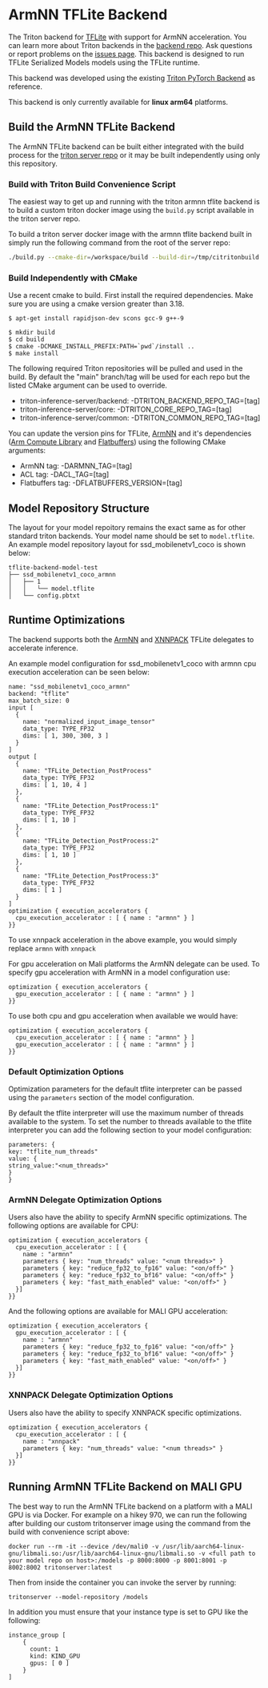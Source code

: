 # ArmNN TFLite Backend

The Triton backend for [TFLite](https://www.tensorflow.org/lite) with support for ArmNN acceleration. 
You can learn more about Triton backends in the [backend
repo](https://github.com/triton-inference-server/backend). Ask
questions or report problems on the [issues
page](https://github.com/triton-inference-server/server/issues).
This backend is designed to run TFLite Serialized Models
models using the TFLite runtime.

This backend was developed using the existing [Triton PyTorch Backend](https://github.com/triton-inference-server/pytorch_backend) as reference.

This backend is only currently available for **linux arm64** platforms.

## Build the ArmNN TFLite Backend
The ArmNN TFLite backend can be built either integrated with the build process for the [triton server repo](https://github.com/triton-inference-server/server) or it may be built independently using only this repository.

### Build with Triton Build Convenience Script
The easiest way to get up and running with the triton armnn tflite backend is to build a custom triton docker image using the `build.py` script available in the triton server repo. 

To build a triton server docker image with the armnn tflite backend built in simply run the following command from the root of the server repo:
```bash
./build.py --cmake-dir=/workspace/build --build-dir=/tmp/citritonbuild --target-platform=ubuntu/arm64 --enable-logging --enable-stats --enable-tracing --enable-metrics --endpoint=http --endpoint=grpc --backend=armnn_tflite
```

### Build Independently with CMake
Use a recent cmake to build. First install the required dependencies. Make sure you are using a cmake version greater than 3.18.

```
$ apt-get install rapidjson-dev scons gcc-9 g++-9
```

```
$ mkdir build
$ cd build
$ cmake -DCMAKE_INSTALL_PREFIX:PATH=`pwd`/install ..
$ make install
```

The following required Triton repositories will be pulled and used in
the build. By default the "main" branch/tag will be used for each repo
but the listed CMake argument can be used to override.

* triton-inference-server/backend: -DTRITON_BACKEND_REPO_TAG=[tag]
* triton-inference-server/core: -DTRITON_CORE_REPO_TAG=[tag]
* triton-inference-server/common: -DTRITON_COMMON_REPO_TAG=[tag]

You can update the version pins for TFLite, [ArmNN](https://github.com/ARM-software/armnn) and it's dependencies ([Arm Compute Library](https://github.com/ARM-software/ComputeLibrary) and [Flatbuffers](https://github.com/google/flatbuffers)) using the following CMake arguments:

* ArmNN tag: -DARMNN_TAG=[tag]
* ACL tag: -DACL_TAG=[tag]
* Flatbuffers tag: -DFLATBUFFERS_VERSION=[tag]

## Model Repository Structure
The layout for your model repoitory remains the exact same as for other standard triton backends. Your model name should be set to `model.tflite`. An example model repository layout for ssd_mobilenetv1_coco is shown below:
```
tflite-backend-model-test
├── ssd_mobilenetv1_coco_armnn
│   ├── 1
│   │   └── model.tflite
│   └── config.pbtxt
```

## Runtime Optimizations
The backend supports both the [ArmNN](https://arm-software.github.io/armnn/latest/delegate.xhtml) and [XNNPACK](https://github.com/google/XNNPACK) TFLite delegates to accelerate inference.

An example model configuration for ssd_mobilenetv1_coco with armnn cpu execution acceleration can be seen below:
```
name: "ssd_mobilenetv1_coco_armnn"
backend: "tflite"
max_batch_size: 0
input [
  {
    name: "normalized_input_image_tensor"
    data_type: TYPE_FP32
    dims: [ 1, 300, 300, 3 ]
  }
]
output [
  {
    name: "TFLite_Detection_PostProcess"
    data_type: TYPE_FP32
    dims: [ 1, 10, 4 ]
  },
  {
    name: "TFLite_Detection_PostProcess:1"
    data_type: TYPE_FP32
    dims: [ 1, 10 ]
  },
  {
    name: "TFLite_Detection_PostProcess:2"
    data_type: TYPE_FP32
    dims: [ 1, 10 ]
  },
  {
    name: "TFLite_Detection_PostProcess:3"
    data_type: TYPE_FP32
    dims: [ 1 ]
  }
]
optimization { execution_accelerators {
  cpu_execution_accelerator : [ { name : "armnn" } ]
}}
```

To use xnnpack acceleration in the above example, you would simply replace `armnn` with `xnnpack`

For gpu acceleration on Mali platforms the ArmNN delegate can be used. To specify gpu acceleration with ArmNN in a model configuration use:
```
optimization { execution_accelerators {
  gpu_execution_accelerator : [ { name : "armnn" } ]
}}
```

To use both cpu and gpu acceleration when available we would have:
```
optimization { execution_accelerators {
  cpu_execution_accelerator : [ { name : "armnn" } ]
  gpu_execution_accelerator : [ { name : "armnn" } ]
}}
```

### Default Optimization Options
Optimization parameters for the default tflite interpreter can be passed using the `parameters` section of the model configuration.

By default the tflite interpreter will use the maximum number of threads available to the system. 
To set the number to threads available to the tflite interpreter you can add the following section to your model configuration:
```
parameters: {
key: "tflite_num_threads"
value: {
string_value:"<num_threads>"
}
}
```

### ArmNN Delegate Optimization Options
Users also have the ability to specify ArmNN specific optimizations. 
The following options are available for CPU:
```
optimization { execution_accelerators {
  cpu_execution_accelerator : [ {
    name : "armnn"
    parameters { key: "num_threads" value: "<num threads>" }
    parameters { key: "reduce_fp32_to_fp16" value: "<on/off>" }
    parameters { key: "reduce_fp32_to_bf16" value: "<on/off>" }
    parameters { key: "fast_math_enabled" value: "<on/off>" }
  }]
}}
```
And the following options are available for MALI GPU acceleration:
```
optimization { execution_accelerators {
  gpu_execution_accelerator : [ {
    name : "armnn"
    parameters { key: "reduce_fp32_to_fp16" value: "<on/off>" }
    parameters { key: "reduce_fp32_to_bf16" value: "<on/off>" }
    parameters { key: "fast_math_enabled" value: "<on/off>" }
  }]
}}
```

### XNNPACK Delegate Optimization Options
Users also have the ability to specify XNNPACK specific optimizations. 
```
optimization { execution_accelerators {
  cpu_execution_accelerator : [ {
    name : "xnnpack"
    parameters { key: "num_threads" value: "<num threads>" }
  }]
}}
```

## Running ArmNN TFLite Backend on MALI GPU
The best way to run the ArmNN TFLite backend on a platform with a MALI GPU is via Docker. For example on a hikey 970, we can run the following after building our custom tritonserver image using the command from the build with convenience script above:
```
docker run --rm -it --device /dev/mali0 -v /usr/lib/aarch64-linux-gnu/libmali.so:/usr/lib/aarch64-linux-gnu/libmali.so -v <full path to your model repo on host>:/models -p 8000:8000 -p 8001:8001 -p 8002:8002 tritonserver:latest
```
Then from inside the container you can invoke the server by running:
```
tritonserver --model-repository /models
```

In addition you must ensure that your instance type is set to GPU like the following:
```
instance_group [
    {
      count: 1
      kind: KIND_GPU
      gpus: [ 0 ]
    }
]
```